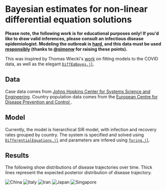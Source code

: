 # Bayesian estimates for non-linear differential equation solutions

**Please note, the following work is for educational purposes only! If you'd like to draw valid inferences, please consult an infectious disease epidemiologist. Modeling the outbreak is [hard](https://fivethirtyeight.com/features/why-its-so-freaking-hard-to-make-a-good-covid-19-model/), and this data must be used [responsibly](https://medium.com/nightingale/ten-considerations-before-you-create-another-chart-about-covid-19-27d3bd691be8) (thanks to [@simonw](https://github.com/simonw/covid-19-datasette/blob/master/README.md) for raising these points).**

This was inspired by Thomas Wiecki's [work](https://github.com/twiecki/covid19) on fitting models to the COVID data, as well as the elegant [`DiffEqBayes.jl`](https://github.com/JuliaDiffEq/DiffEqBayes.jl).

## Data

Case data comes from [Johns Hopkins Center for Systems Science and Engineering](https://github.com/CSSEGISandData/COVID-19). Country population data comes from the [European Centre for Disease Prevention and Control ](https://www.ecdc.europa.eu/en/publications-data/download-todays-data-geographic-distribution-covid-19-cases-worldwide).

## Model

Currently, the model is hierarchical SIR model, with infection and recovery rates grouped by country. The system is specified and solved using [`DifferentialEquations.jl`](https://pkg.julialang.org/docs/DifferentialEquations/UQdwS/6.6.0/) and parameters are infered using [`Turing.jl`](https://turing.ml/dev/).

## Results

The following show distributions of disease trajectories over time. Thick lines represent the expected posterior distribution of disease trajectory.

![China](bayesian_nlde/data/plots/China.svg)
![Italy](bayesian_nlde/data/plots/Italy.svg)
![Iran](bayesian_nlde/data/plots/Iran.svg)
![Japan](bayesian_nlde/data/plots/Japan.svg)
![Singapore](bayesian_nlde/data/plots/Singapore.svg)

